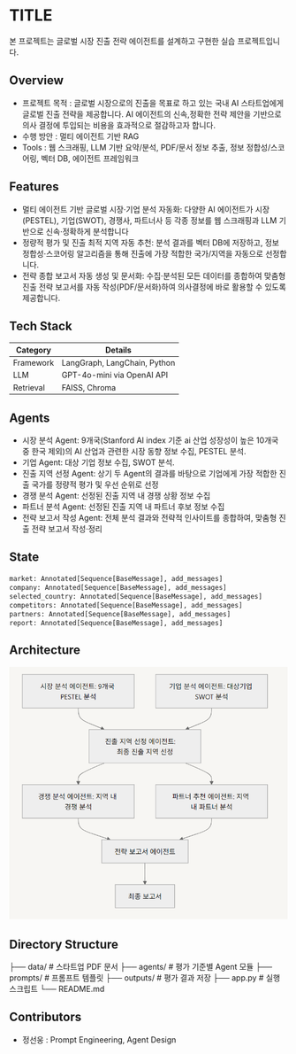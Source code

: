 # TITLE
본 프로젝트는 글로벌 시장 진출 전략 에이전트를 설계하고 구현한 실습 프로젝트입니다.

## Overview

- 프로젝트 목적 : 글로벌 시장으로의 진출을 목표로 하고 있는 국내 AI 스타트업에게 글로벌 진출 전략을 제공합니다.
                 AI 에이전트의 신속,정확한 전략 제안을 기반으로 의사 결정에 투입되는 비용을 효과적으로 절감하고자 합니다.  
- 수행 방안 : 멀티 에이전트 기반 RAG 
- Tools : 웹 스크래핑, LLM 기반 요약/분석, PDF/문서 정보 추출, 정보 정합성/스코어링, 벡터 DB, 에이전트 프레임워크 

## Features

- 멀티 에이전트 기반 글로벌 시장·기업 분석 자동화: 다양한 AI 에이전트가 시장(PESTEL), 기업(SWOT), 경쟁사, 파트너사 등 각종 정보를 웹 스크래핑과 LLM 기반으로 신속·정확하게 분석합니다
- 정량적 평가 및 진출 최적 지역 자동 추천: 분석 결과를 벡터 DB에 저장하고, 정보 정합성·스코어링 알고리즘을 통해 진출에 가장 적합한 국가/지역을 자동으로 선정합니다.
- 전략 종합 보고서 자동 생성 및 문서화: 수집·분석된 모든 데이터를 종합하여 맞춤형 진출 전략 보고서를 자동 작성(PDF/문서화)하여 의사결정에 바로 활용할 수 있도록 제공합니다.


## Tech Stack 

| Category   | Details                      |
|------------|------------------------------|
| Framework  | LangGraph, LangChain, Python |
| LLM        | GPT-4o-mini via OpenAI API   |
| Retrieval  | FAISS, Chroma                |


## Agents
 
- 시장 분석 Agent: 9개국(Stanford AI index 기준 ai 산업 성장성이 높은 10개국 중 한국 제외)의 AI 산업과 관련한 시장 동향 정보 수집, PESTEL 분석. 
- 기업 Agent: 대상 기업 정보 수집, SWOT 분석.
- 진출 지역 선정 Agent: 상기 두 Agent의 결과를 바탕으로 기업에게 가장 적합한 진출 국가를 정량적 평가 및 우선 순위로 선정
- 경쟁 분석 Agent: 선정된 진출 지역 내 경쟁 상황 정보 수집
- 파트너 분석 Agent: 선정된 진출 지역 내 파트너 후보 정보 수집 
- 전략 보고서 작성 Agent: 전체 분석 결과와 전략적 인사이트를 종합하여, 맞춤형 진출 전략 보고서 작성·정리

## State 
    market: Annotated[Sequence[BaseMessage], add_messages]
    company: Annotated[Sequence[BaseMessage], add_messages]
    selected_country: Annotated[Sequence[BaseMessage], add_messages]
    competitors: Annotated[Sequence[BaseMessage], add_messages]
    partners: Annotated[Sequence[BaseMessage], add_messages]
    report: Annotated[Sequence[BaseMessage], add_messages]


## Architecture
![graphdiagram](./graphdiagram.PNG)

## Directory Structure
├── data/                  # 스타트업 PDF 문서
├── agents/                # 평가 기준별 Agent 모듈
├── prompts/               # 프롬프트 템플릿
├── outputs/               # 평가 결과 저장
├── app.py                 # 실행 스크립트
└── README.md

## Contributors 
- 정선웅 : Prompt Engineering, Agent Design 
